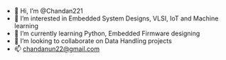 - 👋 Hi, I’m @Chandan221
- 👀 I’m interested in Embedded System Designs, VLSI, IoT and Machine learning
- 🌱 I’m currently learning Python, Embedded Firmware designing
- 💞️ I’m looking to collaborate on Data Handling projects
- 📫 chandanun22@gmail.com

<!---
Chandan221/Chandan221 is a ✨ special ✨ repository because its `README.md` (this file) appears on your GitHub profile.
You can click the Preview link to take a look at your changes.
--->
